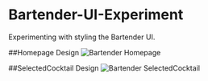 # Bartender-UI-Experiment
Experimenting with styling the Bartender UI.

##Homepage Design
![Bartender Homepage](bartender_home_design.jpg.jpg?raw=true)

##SelectedCocktail Design
![Bartender SelectedCocktail](bartender_cocktail_design.jpg.jpg?raw=true)
